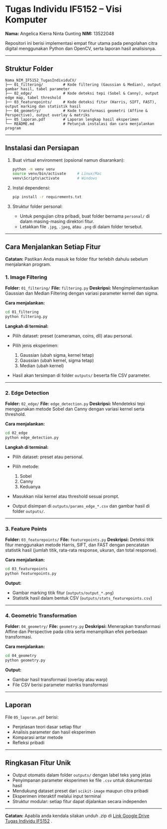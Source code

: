 # Tugas Individu IF5152 – Visi Komputer

**Nama:** Angelica Kierra Ninta Gunting
**NIM:** 13522048

Repositori ini berisi implementasi empat fitur utama pada pengolahan citra digital menggunakan Python dan OpenCV, serta laporan hasil analisisnya.

---

## Struktur Folder

```
Nama_NIM_IF5152_TugasIndividuCV/
├── 01_filtering/         # Kode filtering (Gaussian & Median), output gambar hasil, tabel parameter
├── 02_edge/              # Kode deteksi tepi (Sobel & Canny), output edge map, tabel threshold
├── 03_featurepoints/     # Kode deteksi fitur (Harris, SIFT, FAST), output marking dan statistik hasil
├── 04_geometry/          # Kode transformasi geometri (Affine & Perspective), output overlay & matriks
├── 05_laporan.pdf        # Laporan lengkap hasil eksperimen
└── README.md             # Petunjuk instalasi dan cara menjalankan program
```

---

## Instalasi dan Persiapan

1. Buat virtual environment (opsional namun disarankan):

   ```bash
   python -m venv venv
   source venv/bin/activate     # Linux/Mac
   venv\Scripts\activate        # Windows
   ```

2. Instal dependensi:

   ```bash
   pip install -r requirements.txt
   ```

3. Struktur folder personal:

   * Untuk pengujian citra pribadi, buat folder bernama `personal/` di dalam masing-masing direktori fitur.
   * Letakkan file `.jpg`, `.jpeg`, atau `.png` di dalam folder tersebut.

---

## Cara Menjalankan Setiap Fitur

**Catatan:** Pastikan Anda masuk ke folder fitur terlebih dahulu sebelum menjalankan program.

### 1. Image Filtering

**Folder:** `01_filtering/`
**File:** `filtering.py`
**Deskripsi:** Mengimplementasikan Gaussian dan Median Filtering dengan variasi parameter kernel dan sigma.

**Cara menjalankan:**

```bash
cd 01_filtering
python filtering.py
```

**Langkah di terminal:**

* Pilih dataset: preset (cameraman, coins, dll) atau personal.
* Pilih jenis eksperimen:

  1. Gaussian (ubah sigma, kernel tetap)
  2. Gaussian (ubah kernel, sigma tetap)
  3. Median (ubah kernel)
* Hasil akan tersimpan di folder `outputs/` beserta file CSV parameter.

---

### 2. Edge Detection

**Folder:** `02_edge/`
**File:** `edge_detection.py`
**Deskripsi:** Mendeteksi tepi menggunakan metode Sobel dan Canny dengan variasi kernel serta threshold.

**Cara menjalankan:**

```bash
cd 02_edge
python edge_detection.py
```

**Langkah di terminal:**

* Pilih dataset: preset atau personal.
* Pilih metode:

  1. Sobel
  2. Canny
  3. Keduanya
* Masukkan nilai kernel atau threshold sesuai prompt.
* Output disimpan di `outputs/params_edge_*.csv` dan gambar hasil di folder `outputs/`.

---

### 3. Feature Points

**Folder:** `03_featurepoints/`
**File:** `featurepoints.py`
**Deskripsi:** Deteksi titik fitur menggunakan metode Harris, SIFT, dan FAST dengan pencatatan statistik hasil (jumlah titik, rata-rata response, ukuran, dan total response).

**Cara menjalankan:**

```bash
cd 03_featurepoints
python featurepoints.py
```

**Output:**

* Gambar marking titik fitur (`outputs/output_*.png`)
* Statistik hasil dalam bentuk CSV (`outputs/stats_featurepoints.csv`)

---

### 4. Geometric Transformation

**Folder:** `04_geometry/`
**File:** `geometry.py`
**Deskripsi:** Menerapkan transformasi Affine dan Perspective pada citra serta menampilkan efek perbedaan transformasi.

**Cara menjalankan:**

```bash
cd 04_geometry
python geometry.py
```

**Output:**

* Gambar hasil transformasi (overlay atau warp)
* File CSV berisi parameter matriks transformasi

---

## Laporan

File `05_laporan.pdf` berisi:

* Penjelasan teori dasar setiap fitur
* Analisis parameter dan hasil eksperimen
* Komparasi antar metode
* Refleksi pribadi

---

## Ringkasan Fitur Unik

* Output otomatis dalam folder `outputs/` dengan label teks yang jelas
* Penyimpanan parameter eksperimen ke file `.csv` untuk dokumentasi hasil
* Mendukung dataset preset dari `scikit-image` maupun citra pribadi
* Eksperimen interaktif melalui input terminal
* Struktur modular: setiap fitur dapat dijalankan secara independen

---
**Catatan:** Apabila anda kendala silakan unduh .zip di [Link Google Drive Tugas Individu IF5152](https://drive.google.com/drive/folders/1Srm15NpJknNyE6518kptucvf4o5hU8jU?usp=sharing)
.